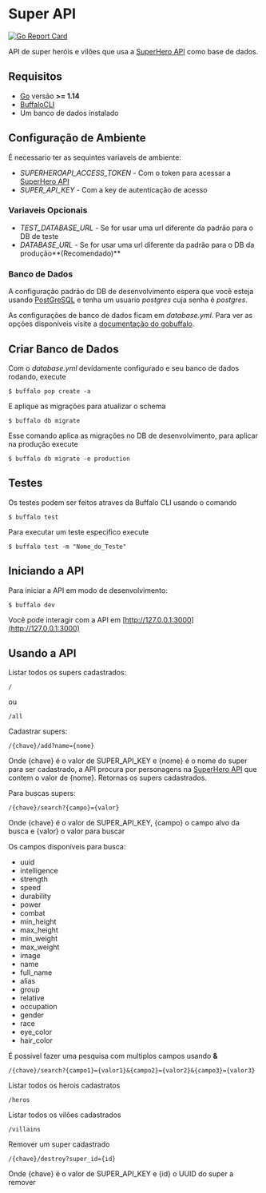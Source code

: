 # Super API

[![Go Report Card](https://goreportcard.com/badge/github.com/Dr-Pudim/super-api)](https://goreportcard.com/report/github.com/Dr-Pudim/super-api)

API de super heróis e vilões que usa a [SuperHero API](https://www.superheroapi.com/) como base de dados.

## Requisitos

* [Go](https://golang.org/) versão **>= 1.14**
* [BuffaloCLI](https://gobuffalo.io/en/docs/getting-started/installation/)
* Um banco de dados instalado

## Configuração de Ambiente

É necessario ter as sequintes variaveis de ambiente:

* *SUPERHEROAPI_ACCESS_TOKEN* - Com o token para acessar a [SuperHero API](https://www.superheroapi.com/)
* *SUPER_API_KEY* - Com a key de autenticação de acesso

### Variaveis Opcionais

* *TEST_DATABASE_URL* - Se for usar uma url diferente da padrão para o DB de teste
* *DATABASE_URL* - Se for usar uma url diferente da padrão para o DB da produção**(Recomendado)**

### Banco de Dados

A configuração padrão do DB de desenvolvimento espera que você esteja usando [PostGreSQL](https://www.postgresql.org/) e tenha um usuario *postgres* cuja senha é *postgres*.

As configurações de banco de dados ficam em *database.yml*. Para ver as opções disponíveis visite a [documentação do gobuffalo](https://gobuffalo.io/en/docs/db/configuration/).

## Criar Banco de Dados

Com o *database.yml* devidamente configurado e seu banco de dados rodando, execute

	$ buffalo pop create -a

E aplique as migrações para atualizar o schema

	$ buffalo db migrate

Esse comando aplica as migrações no DB de desenvolvimento, para aplicar na produção execute

	$ buffalo db migrate -e production

## Testes

Os testes podem ser feitos atraves da Buffalo CLI usando o comando

	$ buffalo test

Para executar um teste especifico execute

	$ buffalo test -m "Nome_do_Teste"

## Iniciando a API

Para iniciar a API em modo de desenvolvimento:

	$ buffalo dev

Você pode interagir com a API em [http://127.0.0.1:3000](http://127.0.0.1:3000)

## Usando a API

Listar todos os supers cadastrados:

	/

ou

	/all

Cadastrar supers:

	/{chave}/add?name={nome}

Onde {chave} é o valor de SUPER_API_KEY e {nome} é o nome do super para ser cadastrado, a API procura por personagens na [SuperHero API](https://www.superheroapi.com/) que contem o valor de {nome}. Retornas os supers cadastrados.

Para buscas supers:

	/{chave}/search?{campo}={valor}

Onde {chave} é o valor de SUPER_API_KEY, {campo} o campo alvo da busca e {valor} o valor para buscar

Os campos disponíveis para busca:

* uuid
* intelligence
* strength
* speed
* durability
* power
* combat
* min_height
* max_height
* min_weight
* max_weight
* image
* name
* full_name
* alias
* group
* relative
* occupation
* gender
* race
* eye_color
* hair_color

É possivel fazer uma pesquisa com multiplos campos usando **&**

	/{chave}/search?{campo1}={valor1}&{campo2}={valor2}&{campo3}={valor3}

Listar todos os herois cadastratos

	/heros

Listar todos os vilões cadastrados

	/villains

Remover um super cadastrado

	/{chave}/destroy?super_id={id}

Onde {chave} é o valor de SUPER_API_KEY e {id} o UUID do super a remover
